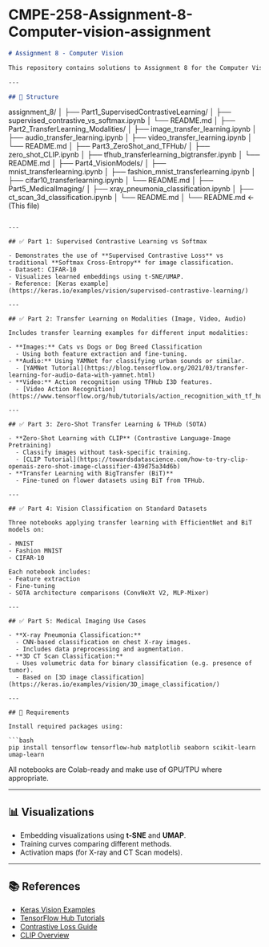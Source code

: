 # CMPE-258-Assignment-8-Computer-vision-assignment

```markdown
# Assignment 8 - Computer Vision

This repository contains solutions to Assignment 8 for the Computer Vision course. The assignment is structured into multiple parts covering contrastive learning, transfer learning, and the application of state-of-the-art models for vision tasks.

---

## 📁 Structure

```
assignment_8/
│
├── Part1_SupervisedContrastiveLearning/
│   ├── supervised_contrastive_vs_softmax.ipynb
│   └── README.md
│
├── Part2_TransferLearning_Modalities/
│   ├── image_transfer_learning.ipynb
│   ├── audio_transfer_learning.ipynb
│   ├── video_transfer_learning.ipynb
│   └── README.md
│
├── Part3_ZeroShot_and_TFHub/
│   ├── zero_shot_CLIP.ipynb
│   ├── tfhub_transferlearning_bigtransfer.ipynb
│   └── README.md
│
├── Part4_VisionModels/
│   ├── mnist_transferlearning.ipynb
│   ├── fashion_mnist_transferlearning.ipynb
│   ├── cifar10_transferlearning.ipynb
│   └── README.md
│
├── Part5_MedicalImaging/
│   ├── xray_pneumonia_classification.ipynb
│   ├── ct_scan_3d_classification.ipynb
│   └── README.md
│
└── README.md  ← (This file)
```

---

## ✅ Part 1: Supervised Contrastive Learning vs Softmax

- Demonstrates the use of **Supervised Contrastive Loss** vs traditional **Softmax Cross-Entropy** for image classification.
- Dataset: CIFAR-10
- Visualizes learned embeddings using t-SNE/UMAP.
- Reference: [Keras example](https://keras.io/examples/vision/supervised-contrastive-learning/)

---

## ✅ Part 2: Transfer Learning on Modalities (Image, Video, Audio)

Includes transfer learning examples for different input modalities:

- **Images:** Cats vs Dogs or Dog Breed Classification
  - Using both feature extraction and fine-tuning.
- **Audio:** Using YAMNet for classifying urban sounds or similar.
  - [YAMNet Tutorial](https://blog.tensorflow.org/2021/03/transfer-learning-for-audio-data-with-yamnet.html)
- **Video:** Action recognition using TFHub I3D features.
  - [Video Action Recognition](https://www.tensorflow.org/hub/tutorials/action_recognition_with_tf_hub)

---

## ✅ Part 3: Zero-Shot Transfer Learning & TFHub (SOTA)

- **Zero-Shot Learning with CLIP** (Contrastive Language-Image Pretraining)
  - Classify images without task-specific training.
  - [CLIP Tutorial](https://towardsdatascience.com/how-to-try-clip-openais-zero-shot-image-classifier-439d75a34d6b)
- **Transfer Learning with BigTransfer (BiT)**
  - Fine-tuned on flower datasets using BiT from TFHub.

---

## ✅ Part 4: Vision Classification on Standard Datasets

Three notebooks applying transfer learning with EfficientNet and BiT models on:

- MNIST
- Fashion MNIST
- CIFAR-10

Each notebook includes:
- Feature extraction
- Fine-tuning
- SOTA architecture comparisons (ConvNeXt V2, MLP-Mixer)

---

## ✅ Part 5: Medical Imaging Use Cases

- **X-ray Pneumonia Classification:**
  - CNN-based classification on chest X-ray images.
  - Includes data preprocessing and augmentation.
- **3D CT Scan Classification:**
  - Uses volumetric data for binary classification (e.g. presence of tumor).
  - Based on [3D image classification](https://keras.io/examples/vision/3D_image_classification/)

---

## 🔧 Requirements

Install required packages using:

```bash
pip install tensorflow tensorflow-hub matplotlib seaborn scikit-learn umap-learn
```

All notebooks are Colab-ready and make use of GPU/TPU where appropriate.

---

## 📊 Visualizations

- Embedding visualizations using **t-SNE** and **UMAP**.
- Training curves comparing different methods.
- Activation maps (for X-ray and CT Scan models).

---

## 📚 References

- [Keras Vision Examples](https://keras.io/examples/vision/)
- [TensorFlow Hub Tutorials](https://www.tensorflow.org/hub)
- [Contrastive Loss Guide](https://towardsdatascience.com/contrastive-loss-for-supervised-classification-224ae35692e7)
- [CLIP Overview](https://github.com/openai/CLIP)
